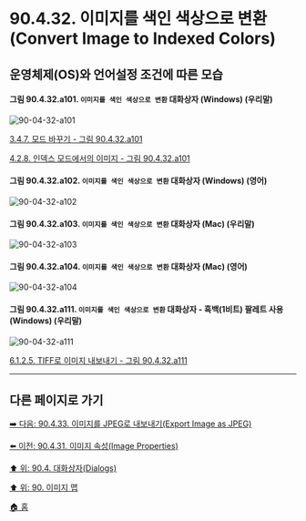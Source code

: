 # 90.4.32. 이미지를 색인 색상으로 변환(Convert Image to Indexed Colors)
## 운영체제(OS)와 언어설정 조건에 따른 모습

<a id="90-04-32-a101"></a>

#### 그림 90.4.32.a101. `이미지를 색인 색상으로 변환` 대화상자 (Windows) (우리말)
![90-04-32-a101](https://github.com/wonder13662/gimp/assets/15767104/309f2a53-e806-4d69-bb89-22799ea04368)

[3.4.7. 모드 바꾸기 - 그림 90.4.32.a101](./03-04-07-change-the-mode.md#90-04-32-a101)

[4.2.8. 인덱스 모드에서의 이미지 - 그림 90.4.32.a101](./04-02-08-the-image-is-in-indexed-color-mode.md#90-04-32-a101)

<a id="90-04-32-a102"></a>

#### 그림 90.4.32.a102. `이미지를 색인 색상으로 변환` 대화상자 (Windows) (영어)
![90-04-32-a102](https://github.com/wonder13662/gimp/assets/15767104/0a185bb8-269a-4a5b-8444-86605abc7282)

<a id="90-04-32-a103"></a>

#### 그림 90.4.32.a103. `이미지를 색인 색상으로 변환` 대화상자 (Mac) (우리말)
![90-04-32-a103](https://github.com/wonder13662/gimp/assets/15767104/54164ac2-e6e3-4156-addb-5ed92e82e10d)

<a id="90-04-32-a104"></a>

#### 그림 90.4.32.a104. `이미지를 색인 색상으로 변환` 대화상자 (Mac) (영어)
![90-04-32-a104](https://github.com/wonder13662/gimp/assets/15767104/4111dfa8-156c-45f4-ad3c-42d9313e496a)

<a id="90-04-32-a111"></a>

#### 그림 90.4.32.a111. `이미지를 색인 색상으로 변환` 대화상자 - 흑백(1비트) 팔레트 사용 (Windows) (우리말)
![90-04-32-a111](https://github.com/wonder13662/gimp/assets/15767104/10c9fc28-e330-430a-8a8f-70d752eb7162)

[6.1.2.5. TIFF로 이미지 내보내기 - 그림 90.4.32.a111](./06-01-02-05-export_image_as_tiff.md#90-04-32-a111)

***

## 다른 페이지로 가기

[➡️ 다음: 90.4.33. 이미지를 JPEG로 내보내기(Export Image as JPEG)](./90-04-0033-export_image_as_jpeg.md)

[⬅️ 이전: 90.4.31. 이미지 속성(Image Properties)](./90-04-0031-image_properties.md)

[⬆️ 위: 90.4. 대화상자(Dialogs)](./90-04-0000-dialogs.md)

[⬆️ 위: 90. 이미지 맵](./90-00-image-map.md)

[🏠 홈](./00-home.md)
